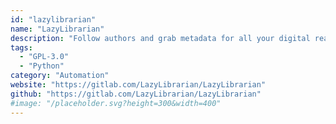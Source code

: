 ```yaml
---
id: "lazylibrarian"
name: "LazyLibrarian"
description: "Follow authors and grab metadata for all your digital reading needs. It uses a combination of Goodreads, Librarything and optionally GoogleBooks as sources for author info and book info."
tags:
  - "GPL-3.0"
  - "Python"
category: "Automation"
website: "https://gitlab.com/LazyLibrarian/LazyLibrarian"
github: "https://gitlab.com/LazyLibrarian/LazyLibrarian"
#image: "/placeholder.svg?height=300&width=400"
---
```


